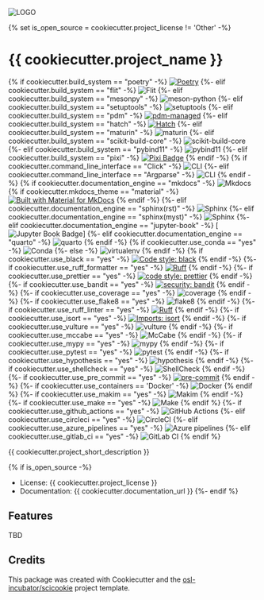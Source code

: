 ![LOGO](/images/logo.png)

{% set is_open_source = cookiecutter.project_license != 'Other' -%}
# {{ cookiecutter.project_name }}

{% if cookiecutter.build_system == "poetry" -%}
[![Poetry](https://img.shields.io/endpoint?url=https://python-poetry.org/badge/v0.json)](https://python-poetry.org/)
{%- elif cookiecutter.build_system == "flit" -%}
![Flit](https://img.shields.io/badge/Build%20system-Flit-turquoise)
{%- elif cookiecutter.build_system == "mesonpy" -%}
![meson-python](https://img.shields.io/badge/Build%20system-meson_python-indigo)
{%- elif cookiecutter.build_system == "setuptools" -%}
![setuptools](https://img.shields.io/badge/Build%20system-setuptools-teal)
{%- elif cookiecutter.build_system == "pdm" -%}
[![pdm-managed](https://img.shields.io/endpoint?url=https%3A%2F%2Fcdn.jsdelivr.net%2Fgh%2Fpdm-project%2F.github%2Fbadge.json)](https://pdm-project.org)
{%- elif cookiecutter.build_system == "hatch" -%}
[![Hatch](https://img.shields.io/badge/%F0%9F%A5%9A-Hatch-4051b5.svg)](https://github.com/pypa/hatch)
{%- elif cookiecutter.build_system == "maturin" -%}
![maturin](https://img.shields.io/badge/Build%20system-maturin-blue)
{%- elif cookiecutter.build_system == "scikit-build-core" -%}
![scikit-build-core](https://img.shields.io/badge/Build%20system-scikit_build_core-orange)
{%- elif cookiecutter.build_system == "pybind11" -%}
![pybind11](https://img.shields.io/badge/Build%20system-pybind11-brown)
{%- elif cookiecutter.build_system == "pixi" -%}
[![Pixi Badge](https://img.shields.io/endpoint?url=https://raw.githubusercontent.com/prefix-dev/pixi/main/assets/badge/v0.json&style=flat-square)](https://pixi.sh)
{% endif -%}
{% if cookiecutter.command_line_interface == "Click" -%}
![CLI](https://img.shields.io/badge/CLI-click-violet)
{%- elif cookiecutter.command_line_interface == "Argparse" -%}
![CLI](https://img.shields.io/badge/CLI-argparse-blue)
{% endif -%}
{% if cookiecutter.documentation_engine == "mkdocs" -%}
![Mkdocs](https://img.shields.io/badge/Documentation%20engine-Mkdocs-orange)
{% if cookiecutter.mkdocs_theme == "material" -%}
[![Built with Material for MkDocs](https://img.shields.io/badge/Material_for_MkDocs-526CFE?style=for-the-badge&logo=MaterialForMkDocs&logoColor=white)](https://squidfunk.github.io/mkdocs-material/)
{% endif -%}
{%- elif cookiecutter.documentation_engine == "sphinx(rst)" -%}
![Sphinx](https://img.shields.io/badge/Documentation%20engine-Sphinx-orange?logo=sphinx)
{%- elif cookiecutter.documentation_engine == "sphinx(myst)" -%}
![Sphinx](https://img.shields.io/badge/Documentation%20engine-Sphinx-orange?logo=sphinx)
{%- elif cookiecutter.documentation_engine == "jupyter-book" -%}
[![Jupyter Book Badge](https://jupyterbook.org/badge.svg)]
{%- elif cookiecutter.documentation_engine == "quarto" -%}
![quarto](https://img.shields.io/badge/Documentation%20engine-quarto-turquoise?logo=quarto)
{% endif -%}
{% if cookiecutter.use_conda == "yes" -%}
![Conda](https://img.shields.io/badge/Virtual%20environment-conda-brightgreen?logo=anaconda)
{%- else -%}
![virtualenv](https://img.shields.io/badge/Virtual%20environment-virtualenv-blue)
{% endif -%}
{% if cookiecutter.use_black == "yes" -%}
[![Code style: black](https://img.shields.io/badge/code%20style-black-000000.svg)](https://github.com/psf/black)
{% endif -%}
{%- if cookiecutter.use_ruff_formatter == "yes" -%}
[![Ruff](https://img.shields.io/endpoint?url=https://raw.githubusercontent.com/astral-sh/ruff/main/assets/badge/v2.json)](https://github.com/astral-sh/ruff)
{% endif -%}
{%- if cookiecutter.use_prettier == "yes" -%}
[![code style: prettier](https://img.shields.io/badge/code_style-prettier-ff69b4.svg?style=flat-square)](https://github.com/prettier/prettier)
{% endif -%}
{%- if cookiecutter.use_bandit == "yes" -%}
[![security: bandit](https://img.shields.io/badge/security-bandit-yellow.svg)](https://github.com/PyCQA/bandit)
{% endif -%}
{%- if cookiecutter.use_coverage == "yes" -%}
![coverage](https://img.shields.io/badge/Code%20coverage%20testing-coverage.py-blue)
{% endif -%}
{%- if cookiecutter.use_flake8 == "yes" -%}
![flake8](https://img.shields.io/badge/code%20quality-flake8-blue)
{% endif -%}
{%- if cookiecutter.use_ruff_linter == "yes" -%}
[![Ruff](https://img.shields.io/endpoint?url=https://raw.githubusercontent.com/astral-sh/ruff/main/assets/badge/v2.json)](https://github.com/astral-sh/ruff)
{% endif -%}
{%- if cookiecutter.use_isort == "yes" -%}
[![Imports: isort](https://img.shields.io/badge/%20imports-isort-%231674b1?style=flat&labelColor=ef8336)](https://pycqa.github.io/isort/)
{% endif -%}
{%- if cookiecutter.use_vulture == "yes" -%}
![vulture](https://img.shields.io/badge/Find%20unused%20code-vulture-blue)
{% endif -%}
{%- if cookiecutter.use_mccabe == "yes" -%}
![McCabe](https://img.shields.io/badge/Complexity%20checker-McCabe-blue)
{% endif -%}
{%- if cookiecutter.use_mypy == "yes" -%}
![mypy](https://img.shields.io/badge/Static%20typing-mypy-blue)
{% endif -%}
{%- if cookiecutter.use_pytest == "yes" -%}
![pytest](https://img.shields.io/badge/Testing-pytest-cyan?logo=pytest)
{% endif -%}
{%- if cookiecutter.use_hypothesis == "yes" -%}
![hypothesis](https://img.shields.io/badge/Testing-hypothesis-maroon)
{% endif -%}
{%- if cookiecutter.use_shellcheck == "yes" -%}
![ShellCheck](https://img.shields.io/badge/Analysis%20of%20shell%20scripts-ShellCheck-brightgreen)
{% endif -%}
{%- if cookiecutter.use_pre_commit == "yes" -%}
[![pre-commit](https://img.shields.io/badge/pre--commit-enabled-brightgreen?logo=pre-commit)](https://github.com/pre-commit/pre-commit)
{% endif -%}
{%- if cookiecutter.use_containers == 'Docker' -%}
![Docker](https://img.shields.io/badge/Containerization-Docker-blue?logo=docker)
{% endif %}
{%- if cookiecutter.use_makim == "yes" -%}
![Makim](https://img.shields.io/badge/Automation%20task-Makim-blue)
{% endif -%}
{%- if cookiecutter.use_make == "yes" -%}
![Make](https://img.shields.io/badge/Automation%20task-Make-blue)
{% endif %}
{%- if cookiecutter.use_github_actions == "yes" -%}
![GitHub Actions](https://img.shields.io/badge/GitHub%20Actions-CI-blue?logo=githubactions)
{%- elif cookiecutter.use_circleci == "yes" -%}
![CircleCI](https://img.shields.io/badge/CircleCI-CI-blue?logo=circleci&labelColor=grey)
{%- elif cookiecutter.use_azure_pipelines == "yes" -%}
![Azure pipelines](https://img.shields.io/badge/Azure%20Pipelines-CI-blue)
{%- elif cookiecutter.use_gitlab_ci == "yes" -%}
![GitLab CI](https://img.shields.io/badge/GitLab%20CI-CI-orange?logo=gitlab)
{% endif %}

{{ cookiecutter.project_short_description }}

{% if is_open_source -%}
- License: {{ cookiecutter.project_license }}
- Documentation: {{ cookiecutter.documentation_url }}
{%- endif %}

## Features

TBD

## Credits

This package was created with Cookiecutter and the
[osl-incubator/scicookie](https://github.com/osl-incubator/scicookie) project
template.
